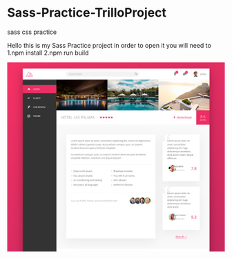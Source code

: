 # Sass-Practice-TrilloProject
sass css practice 

Hello this is my Sass Practice project in order to open it you will need to
1.npm install
2.npm run build

![Trillo Overview](trilloOverview.PNG)
